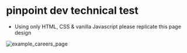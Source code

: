 # pinpoint dev technical test

- Using only HTML, CSS & vanilla Javascript please replicate this page design

![example_careers_page](https://user-images.githubusercontent.com/20796276/194196558-d17bf2a9-c268-4db2-9715-65c71cc00bc6.png)
